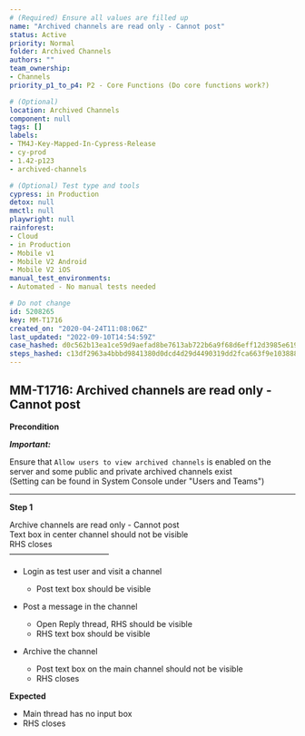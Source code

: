 ```yaml
---
# (Required) Ensure all values are filled up
name: "Archived channels are read only - Cannot post"
status: Active
priority: Normal
folder: Archived Channels
authors: ""
team_ownership: 
- Channels
priority_p1_to_p4: P2 - Core Functions (Do core functions work?)

# (Optional)
location: Archived Channels
component: null
tags: []
labels: 
- TM4J-Key-Mapped-In-Cypress-Release
- cy-prod
- 1.42-p123
- archived-channels

# (Optional) Test type and tools
cypress: in Production
detox: null
mmctl: null
playwright: null
rainforest: 
- Cloud
- in Production
- Mobile v1
- Mobile V2 Android
- Mobile V2 iOS
manual_test_environments: 
- Automated - No manual tests needed

# Do not change
id: 5208265
key: MM-T1716
created_on: "2020-04-24T11:08:06Z"
last_updated: "2022-09-10T14:54:59Z"
case_hashed: d0c562b13ea1ce59d9aefad8be7613ab722b6a9f68d6eff12d3985e6194bb6dd217aa9f61a81c85c2def9cd6faca92b1
steps_hashed: c13df2963a4bbbd9841380d0dcd4d29d4490319dd2fca663f9e103888d44542d704ec63103b1d00b4a7c618989cb2c8e
---
```


<!-- (Auto-generated) Based on frontmatter's "key" and "name" -->

## MM-T1716: Archived channels are read only - Cannot post

**Precondition**

_**Important:**_

Ensure that `Allow users to view archived channels` is enabled on the server and some public and private archived channels exist\
(Setting can be found in System Console under "Users and Teams")

---

**Step 1**

Archive channels are read only - Cannot post\
Text box in center channel should not be visible\
RHS closes\
–––––––––––––––––––––––––

- Login as test user and visit a channel

  - Post text box should be visible

- Post a message in the channel

  - Open Reply thread, RHS should be visible
  - RHS text box should be visible

- Archive the channel

  - Post text box on the main channel should not be visible
  - RHS closes

**Expected**

- Main thread has no input box
- RHS closes
